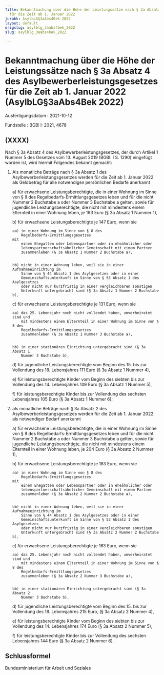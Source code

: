 ```yaml
---
Title: Bekanntmachung über die Höhe der Leistungssätze nach § 3a Absatz 4 des Asylbewerberleistungsgesetzes
  für die Zeit ab 1. Januar 2022
jurabk: AsylbLG§3aAbs4Bek 2022
layout: default
origslug: asylblg_3aabs4bek_2022
slug: asylblg_3aabs4bek_2022

---
```


# Bekanntmachung über die Höhe der Leistungssätze nach § 3a Absatz 4 des Asylbewerberleistungsgesetzes für die Zeit ab 1. Januar 2022 (AsylbLG§3aAbs4Bek 2022)

Ausfertigungsdatum
:   2021-10-12

Fundstelle
:   BGBl I: 2021, 4678


## (XXXX)

Nach § 3a Absatz 4 des Asylbewerberleistungsgesetzes, der durch
Artikel 1 Nummer 5 des Gesetzes vom 13. August 2019 (BGBl. I S. 1290)
eingefügt worden ist, wird hiermit Folgendes bekannt gemacht:

1.  Als monatliche Beträge nach § 3a Absatz 1 des
    Asylbewerberleistungsgesetzes werden für die Zeit ab 1. Januar 2022
    als Geldbetrag für alle notwendigen persönlichen Bedarfe anerkannt

    a)  für erwachsene Leistungsberechtigte, die in einer Wohnung im Sinne von
        § 8 des
        Regelbedarfs-Ermittlungsgesetzes                          leben und
        für die nicht Nummer 2 Buchstabe a oder Nummer 3 Buchstabe a gelten,
        sowie für jugendliche Leistungsberechtigte, die nicht mit mindestens
        einem Elternteil in einer Wohnung leben, je 163 Euro (§ 3a Absatz 1
        Nummer 1),


    b)  für erwachsene Leistungsberechtigte je 147 Euro, wenn sie

        aa) in einer Wohnung im Sinne von § 8 des
            Regelbedarfs-Ermittlungsgesetzes                                mit
            einem Ehegatten oder Lebenspartner oder in eheähnlicher oder
            lebenspartnerschaftsähnlicher Gemeinschaft mit einem Partner
            zusammenleben (§ 3a Absatz 1 Nummer 2 Buchstabe a),


        bb) nicht in einer Wohnung leben, weil sie in einer Aufnahmeeinrichtung im
            Sinne von § 44 Absatz 1 des Asylgesetzes oder in einer
            Gemeinschaftsunterkunft im Sinne von § 53 Absatz 1 des Asylgesetzes
            oder nicht nur kurzfristig in einer vergleichbaren sonstigen
            Unterkunft untergebracht sind (§ 3a Absatz 1 Nummer 2 Buchstabe b),





    c)  für erwachsene Leistungsberechtigte je 131 Euro, wenn sie

        aa) das 25. Lebensjahr noch nicht vollendet haben, unverheiratet sind und
            mit mindestens einem Elternteil in einer Wohnung im Sinne von § 8 des
            Regelbedarfs-Ermittlungsgesetzes
            zusammenleben (§ 3a Absatz 1 Nummer 3 Buchstabe a),


        bb) in einer stationären Einrichtung untergebracht sind (§ 3a Absatz 1
            Nummer 3 Buchstabe b),





    d)  für jugendliche Leistungsberechtigte vom Beginn des 15. bis zur
        Vollendung des 18. Lebensjahres 111 Euro (§ 3a Absatz 1 Nummer 4),


    e)  für leistungsberechtigte Kinder vom Beginn des siebten bis zur
        Vollendung des 14. Lebensjahres 109 Euro (§ 3a Absatz 1 Nummer 5),


    f)  für leistungsberechtigte Kinder bis zur Vollendung des sechsten
        Lebensjahres 105 Euro (§ 3a Absatz 1 Nummer 6);





2.  als monatliche Beträge nach § 3a Absatz 2 des
    Asylbewerberleistungsgesetzes werden für die Zeit ab 1. Januar 2022
    als notwendiger Bedarf anerkannt

    a)  für erwachsene Leistungsberechtigte, die in einer Wohnung im Sinne von
        § 8 des
        Regelbedarfs-Ermittlungsgesetzes                          leben und
        für die nicht Nummer 2 Buchstabe a oder Nummer 3 Buchstabe a gelten,
        sowie für jugendliche Leistungsberechtigte, die nicht mit mindestens
        einem Elternteil in einer Wohnung leben, je 204 Euro (§ 3a Absatz 2
        Nummer 1),


    b)  für erwachsene Leistungsberechtigte je 183 Euro, wenn sie

        aa) in einer Wohnung im Sinne von § 8 des
            Regelbedarfs-Ermittlungsgesetzes                                mit
            einem Ehegatten oder Lebenspartner oder in eheähnlicher oder
            lebenspartnerschaftsähnlicher Gemeinschaft mit einem Partner
            zusammenleben (§ 3a Absatz 2 Nummer 2 Buchstabe a),


        bb) nicht in einer Wohnung leben, weil sie in einer Aufnahmeeinrichtung im
            Sinne von § 44 Absatz 1 des Asylgesetzes oder in einer
            Gemeinschaftsunterkunft im Sinne von § 53 Absatz 1 des Asylgesetzes
            oder nicht nur kurzfristig in einer vergleichbaren sonstigen
            Unterkunft untergebracht sind (§ 3a Absatz 2 Nummer 2 Buchstabe b),





    c)  für erwachsene Leistungsberechtigte je 163 Euro, wenn sie

        aa) das 25. Lebensjahr noch nicht vollendet haben, unverheiratet sind und
            mit mindestens einem Elternteil in einer Wohnung im Sinne von § 8 des
            Regelbedarfs-Ermittlungsgesetzes
            zusammenleben (§ 3a Absatz 2 Nummer 3 Buchstabe a),


        bb) in einer stationären Einrichtung untergebracht sind (§ 3a Absatz 2
            Nummer 3 Buchstabe b),





    d)  für jugendliche Leistungsberechtigte vom Beginn des 15. bis zur
        Vollendung des 18. Lebensjahres 215 Euro, (§ 3a Absatz 2 Nummer 4),


    e)  für leistungsberechtigte Kinder vom Beginn des siebten bis zur
        Vollendung des 14. Lebensjahres 174 Euro (§ 3a Absatz 2 Nummer 5),


    f)  für leistungsberechtigte Kinder bis zur Vollendung des sechsten
        Lebensjahres 144 Euro (§ 3a Absatz 2 Nummer 6).








## Schlussformel

Bundesministerium für Arbeit und Soziales

